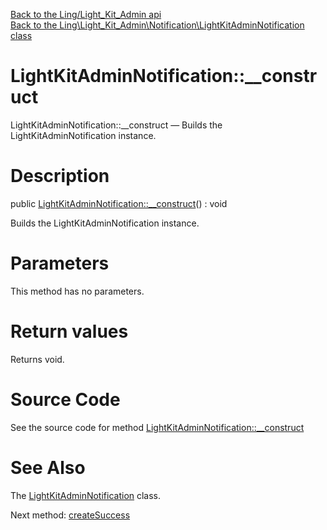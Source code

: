 [Back to the Ling/Light_Kit_Admin api](https://github.com/lingtalfi/Light_Kit_Admin/blob/master/doc/api/Ling/Light_Kit_Admin.md)<br>
[Back to the Ling\Light_Kit_Admin\Notification\LightKitAdminNotification class](https://github.com/lingtalfi/Light_Kit_Admin/blob/master/doc/api/Ling/Light_Kit_Admin/Notification/LightKitAdminNotification.md)


LightKitAdminNotification::__construct
================



LightKitAdminNotification::__construct — Builds the LightKitAdminNotification instance.




Description
================


public [LightKitAdminNotification::__construct](https://github.com/lingtalfi/Light_Kit_Admin/blob/master/doc/api/Ling/Light_Kit_Admin/Notification/LightKitAdminNotification/__construct.md)() : void




Builds the LightKitAdminNotification instance.




Parameters
================

This method has no parameters.


Return values
================

Returns void.








Source Code
===========
See the source code for method [LightKitAdminNotification::__construct](https://github.com/lingtalfi/Light_Kit_Admin/blob/master/Notification/LightKitAdminNotification.php#L60-L67)


See Also
================

The [LightKitAdminNotification](https://github.com/lingtalfi/Light_Kit_Admin/blob/master/doc/api/Ling/Light_Kit_Admin/Notification/LightKitAdminNotification.md) class.

Next method: [createSuccess](https://github.com/lingtalfi/Light_Kit_Admin/blob/master/doc/api/Ling/Light_Kit_Admin/Notification/LightKitAdminNotification/createSuccess.md)<br>

